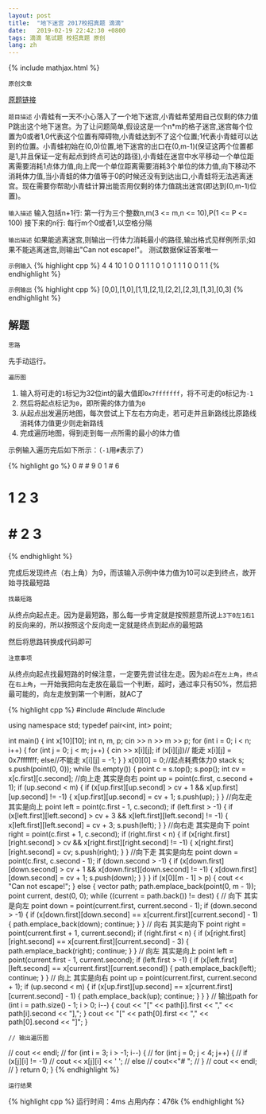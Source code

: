 ```yaml
---
layout: post
title:  "地下迷宫 2017校招真题 滴滴"
date:   2019-02-19 22:42:30 +0800
tags: 滴滴 笔试题 校招真题 原创
lang: zh
---
```


<!--引用数学表达式js脚本-->
{% include mathjax.html %}

`原创文章`

[原题链接](https://www.nowcoder.com/practice/571cfbe764824f03b5c0bfd2eb0a8ddf)

`题目描述`
小青蛙有一天不小心落入了一个地下迷宫,小青蛙希望用自己仅剩的体力值P跳出这个地下迷宫。为了让问题简单,假设这是一个n*m的格子迷宫,迷宫每个位置为0或者1,0代表这个位置有障碍物,小青蛙达到不了这个位置;1代表小青蛙可以达到的位置。小青蛙初始在(0,0)位置,地下迷宫的出口在(0,m-1)(保证这两个位置都是1,并且保证一定有起点到终点可达的路径),小青蛙在迷宫中水平移动一个单位距离需要消耗1点体力值,向上爬一个单位距离需要消耗3个单位的体力值,向下移动不消耗体力值,当小青蛙的体力值等于0的时候还没有到达出口,小青蛙将无法逃离迷宫。现在需要你帮助小青蛙计算出能否用仅剩的体力值跳出迷宫(即达到(0,m-1)位置)。

`输入描述`
输入包括n+1行:
 第一行为三个整数n,m(3 <= m,n <= 10),P(1 <= P <= 100)
 接下来的n行:
 每行m个0或者1,以空格分隔

`输出描述`
如果能逃离迷宫,则输出一行体力消耗最小的路径,输出格式见样例所示;如果不能逃离迷宫,则输出"Can not escape!"。 测试数据保证答案唯一

`示例输入`
{% highlight cpp %}
4 4 10
1 0 0 1
1 1 0 1
0 1 1 1
0 0 1 1
{% endhighlight %}

`示例输出`
{% highlight cpp %}
[0,0],[1,0],[1,1],[2,1],[2,2],[2,3],[1,3],[0,3]
{% endhighlight %}

解题
--

`思路`

先手动运行。

`遍历图`

1. 输入将可走的`1`标记为32位int的最大值即`0x7fffffff`，将不可走的`0`标记为`-1`
2. 然后将起点标记为`0`，即所需的体力值为`0`
3. 从起点出发遍历地图，每次尝试上下左右方向走，若可走并且新路线比原路线消耗体力值更少则走新路线
4. 完成遍历地图，得到走到每一点所需的最小的体力值

示例输入遍历完后如下所示：（`-1`用`#`表示了）

{% highlight go %}
0 # # 9
0 1 # 6
# 1 2 3
# # 2 3
{% endhighlight %}

完成后发现终点（右上角）为9，而该输入示例中体力值为10可以走到终点，故开始寻找最短路

`找最短路`

从终点向起点走。因为是最短路，那么每一步肯定就是按照题意所说`上3下0左1右1`的反向来的，所以按照这个反向走一定就是终点到起点的最短路

然后将思路转换成代码即可

`注意事项`

从终点向起点找最短路的时候注意，一定要先尝试往左走。因为`起点`在`左上角`，`终点`在`右上角`，一开始我把向左走放在最后一个判断，超时，通过率只有50%，然后把最可能的，向左走放到第一个判断，就AC了

{% highlight cpp %}
#include <iostream>
#include <stack>
#include <vector>

using namespace std;
typedef pair<int, int> point;

int main() {
    int x[10][10];
    int n, m, p;
    cin >> n >> m >> p;
    for (int i = 0; i < n; i++) {
        for (int j = 0; j < m; j++) {
            cin >> x[i][j];
            if (x[i][j])// 能走
                x[i][j] = 0x7fffffff;
            else//不能走
                x[i][j] = -1;
        }
    }
    x[0][0] = 0;//起点耗费体力0
    stack<point> s;
    s.push(point(0, 0));
    while (!s.empty()) {
        point c = s.top();
        s.pop();
        int cv = x[c.first][c.second];
        //向上走 其实是向右
        point up = point(c.first, c.second + 1);
        if (up.second < m) {
            if (x[up.first][up.second] > cv + 1 &&
                x[up.first][up.second] != -1) {
                x[up.first][up.second] = cv + 1;
                s.push(up);
            }
        }
        //向左走 其实是向上
        point left = point(c.first - 1, c.second);
        if (left.first > -1) {
            if (x[left.first][left.second] > cv + 3 &&
                x[left.first][left.second] != -1) {
                x[left.first][left.second] = cv + 3;
                s.push(left);
            }
        }
        //向右走 其实是向下
        point right = point(c.first + 1, c.second);
        if (right.first < n) {
            if (x[right.first][right.second] > cv &&
                x[right.first][right.second] != -1) {
                x[right.first][right.second] = cv;
                s.push(right);
            }
        }
        //向下走 其实是向左
        point down = point(c.first, c.second - 1);
        if (down.second > -1) {
            if (x[down.first][down.second] > cv + 1 &&
                x[down.first][down.second] != -1) {
                x[down.first][down.second] = cv + 1;
                s.push(down);
            }
        }
    }
    if (x[0][m - 1] > p) {
        cout << "Can not escape!";
    } else {
        vector<point> path;
        path.emplace_back(point(0, m - 1));
        point current, dest(0, 0);
        while ((current = path.back()) != dest) {
            // 向下 其实是向左
            point down = point(current.first, current.second - 1);
            if (down.second > -1) {
                if (x[down.first][down.second] ==
                    x[current.first][current.second] - 1) {
                    path.emplace_back(down);
                    continue;
                }
            }
            // 向右 其实是向下
            point right = point(current.first + 1, current.second);
            if (right.first < n) {
                if (x[right.first][right.second] ==
                    x[current.first][current.second] - 3) {
                    path.emplace_back(right);
                    continue;
                }
            }
            // 向左 其实是向上
            point left = point(current.first - 1, current.second);
            if (left.first > -1) {
                if (x[left.first][left.second] ==
                    x[current.first][current.second]) {
                    path.emplace_back(left);
                    continue;
                }
            }
            // 向上 其实是向右
            point up = point(current.first, current.second + 1);
            if (up.second < m) {
                if (x[up.first][up.second] ==
                    x[current.first][current.second] - 1) {
                    path.emplace_back(up);
                    continue;
                }
            }
        }
        // 输出path
        for (int i = path.size() - 1; i > 0; i--) {
            cout << "[" << path[i].first << "," << path[i].second << "],";
        }
        cout << "[" << path[0].first << "," << path[0].second << "]";
    }

    // 输出遍历图
//    cout << endl;
//    for (int i = 3; i > -1; i--) {
//        for (int j = 0; j < 4; j++) {
//            if (x[j][i] != -1)
//                cout << x[j][i] << ' ';
//            else
//                cout<<"# ";
//        }
//        cout << endl;
//    }
    return 0;
}
{% endhighlight %}

`运行结果`

{% highlight cpp %}
运行时间：4ms
占用内存：476k
{% endhighlight %}


